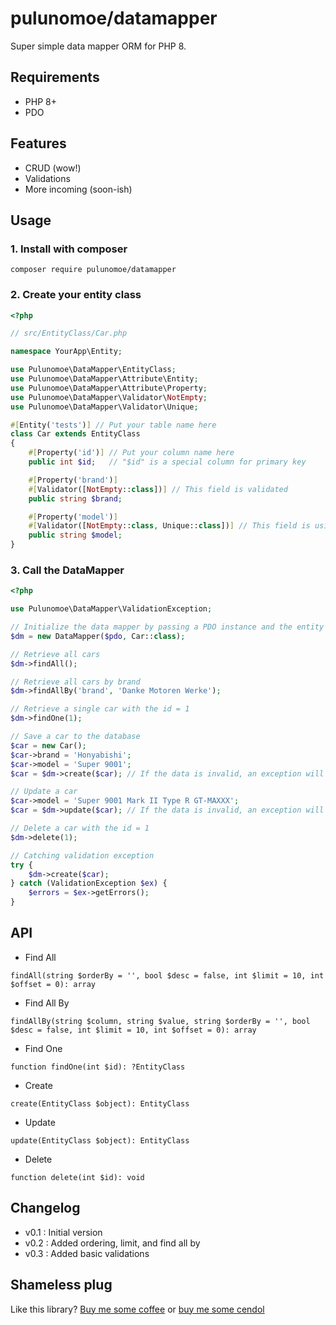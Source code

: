 # pulunomoe/datamapper

Super simple data mapper ORM for PHP 8.

## Requirements

- PHP 8+
- PDO

## Features

- CRUD (wow!)
- Validations  
- More incoming (soon-ish)

## Usage

### 1. Install with composer

`composer require pulunomoe/datamapper`

### 2. Create your entity class

```php
<?php

// src/EntityClass/Car.php

namespace YourApp\Entity;

use Pulunomoe\DataMapper\EntityClass;
use Pulunomoe\DataMapper\Attribute\Entity;
use Pulunomoe\DataMapper\Attribute\Property;
use Pulunomoe\DataMapper\Validator\NotEmpty;
use Pulunomoe\DataMapper\Validator\Unique;

#[Entity('tests')] // Put your table name here
class Car extends EntityClass
{
	#[Property('id')] // Put your column name here
	public int $id;   // "$id" is a special column for primary key

	#[Property('brand')]
	#[Validator([NotEmpty::class])] // This field is validated
	public string $brand;

	#[Property('model')]
	#[Validator([NotEmpty::class, Unique::class])] // This field is using multiple validation
	public string $model;
}
```

### 3. Call the DataMapper

```php
<?php

use Pulunomoe\DataMapper\ValidationException;

// Initialize the data mapper by passing a PDO instance and the entity class name
$dm = new DataMapper($pdo, Car::class);

// Retrieve all cars
$dm->findAll();

// Retrieve all cars by brand
$dm->findAllBy('brand', 'Danke Motoren Werke');

// Retrieve a single car with the id = 1
$dm->findOne(1);

// Save a car to the database
$car = new Car();
$car->brand = 'Honyabishi';
$car->model = 'Super 9001';
$car = $dm->create($car); // If the data is invalid, an exception will be thrown

// Update a car
$car->model = 'Super 9001 Mark II Type R GT-MAXXX';
$car = $dm->update($car); // If the data is invalid, an exception will be thrown

// Delete a car with the id = 1
$dm->delete(1);

// Catching validation exception
try {
    $dm->create($car);
} catch (ValidationException $ex) {
    $errors = $ex->getErrors();
}
```

## API

- Find All

`findAll(string $orderBy = '', bool $desc = false, int $limit = 10, int $offset = 0): array`

- Find All By

`findAllBy(string $column, string $value, string $orderBy = '', bool $desc = false, int $limit = 10, int $offset = 0): array`

- Find One

`function findOne(int $id): ?EntityClass`

- Create

`create(EntityClass $object): EntityClass`

- Update

`update(EntityClass $object): EntityClass`

- Delete

`function delete(int $id): void`

## Changelog

- v0.1 : Initial version
- v0.2 : Added ordering, limit, and find all by
- v0.3 : Added basic validations

## Shameless plug

Like this library? [Buy me some coffee](https://ko-fi.com/pulunomoe) or [buy me some cendol](https://trakteer.id/pulunomoe)
